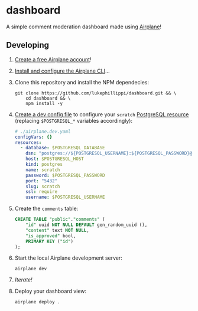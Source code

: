 # dashboard

A simple comment moderation dashboard made using [Airplane](https://airplane.dev)!

## Developing

1. [Create a free Airplane account](https://app.airplane.dev/signup)!
1. [Install and configure the Airplane CLI](https://docs.airplane.dev/platform/airplane-cli#installing-the-cli)...
1. Clone this repository and install the NPM dependecies:

   ```shell
   git clone https://github.com/lukephillippi/dashboard.git && \
       cd dashboard && \
       npm install -y
   ```

1. [Create a dev config file](https://docs.airplane.dev/dev-lifecycle/dev-config-file) to configure your `scratch` [PostgreSQL resource](https://docs.airplane.dev/resources/postgresql) (replacing `$POSTGRESQL_*` variables accordingly):

   ```yaml
   # ./airplane.dev.yaml
   configVars: {}
   resources:
     - database: $POSTGRESQL_DATABASE
       dsn: "postgres://${POSTGRESQL_USERNAME}:${POSTGRESQL_PASSWORD}@${POSTGRESQL_HOST}/${POSTGRESQL_DATABASE}"
       host: $POSTGRESQL_HOST
       kind: postgres
       name: scratch
       password: $POSTGRESQL_PASSWORD
       port: "5432"
       slug: scratch
       ssl: require
       username: $POSTGRESQL_USERNAME
   ```

1. Create the `comments` table:

   ```sql
   CREATE TABLE "public"."comments" (
       "id" uuid NOT NULL DEFAULT gen_random_uuid (),
       "content" text NOT NULL,
       "is_approved" bool,
       PRIMARY KEY ("id")
   );
   ```

1. Start the local Airplane development server:

   ```shell
   airplane dev
   ```

1. _Iterate!_
1. Deploy your dashboard view:

   ```shell
   airplane deploy .
   ```
